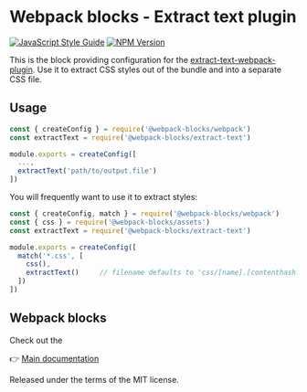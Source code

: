 # Webpack blocks - Extract text plugin

[![JavaScript Style Guide](https://img.shields.io/badge/code%20style-standard-brightgreen.svg)](http://standardjs.com/)
[![NPM Version](https://img.shields.io/npm/v/@webpack-blocks/extract-text.svg)](https://www.npmjs.com/package/@webpack-blocks/extract-text)

This is the block providing configuration for the [extract-text-webpack-plugin](https://github.com/webpack/extract-text-webpack-plugin). Use it to extract CSS styles out of the bundle and into a separate CSS file.


## Usage

```js
const { createConfig } = require('@webpack-blocks/webpack')
const extractText = require('@webpack-blocks/extract-text')

module.exports = createConfig([
  ...,
  extractText('path/to/output.file')
])
```

You will frequently want to use it to extract styles:

```js
const { createConfig, match } = require('@webpack-blocks/webpack')
const { css } = require('@webpack-blocks/assets')
const extractText = require('@webpack-blocks/extract-text')

module.exports = createConfig([
  match('*.css', [
    css(),
    extractText()     // filename defaults to 'css/[name].[contenthash:8].css'
  ])
])
```


## Webpack blocks

Check out the

👉 [Main documentation](https://github.com/andywer/webpack-blocks)

Released under the terms of the MIT license.

